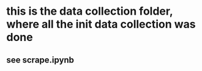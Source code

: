 # this is the data collection folder, where all the init data collection was done
## see scrape.ipynb
